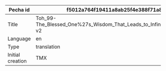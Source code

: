 |Pecha id | f5012a764f19411a8ab25f4e388f71a8
| --- | --- 
|Title | Toh_99-The_Blessed_One%27s_Wisdom_That_Leads_to_Infinite_Certainty-v2 
|Language | en
|Type | translation
|Initial creation | TMX